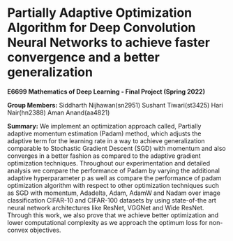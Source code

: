 # Partially  Adaptive Optimization  Algorithm  for  Deep  Convolution  Neural Networks to achieve faster  convergence  and  a better  generalization

**E6699 Mathematics of Deep Learning - Final Project (Spring 2022)**

**Group Members:**
Siddharth Nijhawan(sn2951)
Sushant Tiwari(st3425)
Hari Nair(hn2388)
Aman Anand(aa4821)

**Summary:** We implement an optimization approach called, Partially adaptive momentum estimation (Padam) method, which adjusts the adaptive term for the learning rate in a way to achieve generalization comparable to Stochastic Gradient Descent (SGD) with momentum and also converges in a better fashion as compared to the adaptive gradient optimization techniques. Throughout our experimentation and detailed analysis we compare the performance of Padam by varying the additional adaptive hyperparameter p as well as compare the performance of padam optimization algorithm with respect to other optimization techniques such as SGD with momentum, Adadelta, Adam, AdamW and Nadam over image classification CIFAR-10 and CIFAR-100 datasets by using state-of-the art neural network architectures like ResNet, VGGNet and Wide ResNet. Through this work, we also prove that we achieve better optimization and lower computational complexity as we approach the optimum loss for non-convex objectives.
